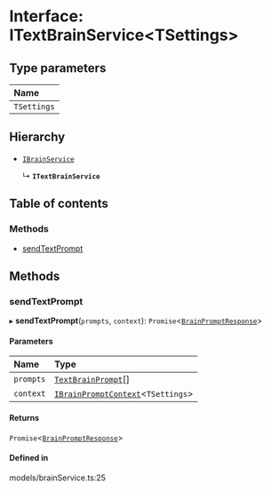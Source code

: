 # Interface: ITextBrainService<TSettings\>

## Type parameters

| Name |
| :------ |
| `TSettings` |

## Hierarchy

- [`IBrainService`](IBrainService.md)

  ↳ **`ITextBrainService`**

## Table of contents

### Methods

- [sendTextPrompt](ITextBrainService.md#sendtextprompt)

## Methods

### sendTextPrompt

▸ **sendTextPrompt**(`prompts`, `context`): `Promise`<[`BrainPromptResponse`](../modules.md#brainpromptresponse)\>

#### Parameters

| Name | Type |
| :------ | :------ |
| `prompts` | [`TextBrainPrompt`](TextBrainPrompt.md)[] |
| `context` | [`IBrainPromptContext`](IBrainPromptContext.md)<`TSettings`\> |

#### Returns

`Promise`<[`BrainPromptResponse`](../modules.md#brainpromptresponse)\>

#### Defined in

models/brainService.ts:25
